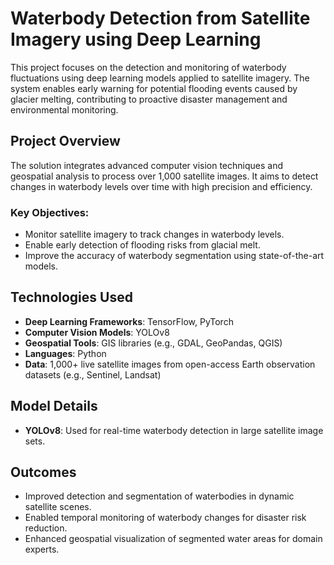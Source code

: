 
# Waterbody Detection from Satellite Imagery using Deep Learning

This project focuses on the detection and monitoring of waterbody fluctuations using deep learning models applied to satellite imagery. The system enables early warning for potential flooding events caused by glacier melting, contributing to proactive disaster management and environmental monitoring.

##  Project Overview

The solution integrates advanced computer vision techniques and geospatial analysis to process over 1,000 satellite images. It aims to detect changes in waterbody levels over time with high precision and efficiency.

### Key Objectives:
- Monitor satellite imagery to track changes in waterbody levels.
- Enable early detection of flooding risks from glacial melt.
- Improve the accuracy of waterbody segmentation using state-of-the-art models.

##  Technologies Used

- **Deep Learning Frameworks**: TensorFlow, PyTorch  
- **Computer Vision Models**: YOLOv8  
- **Geospatial Tools**: GIS libraries (e.g., GDAL, GeoPandas, QGIS)  
- **Languages**: Python  
- **Data**: 1,000+ live satellite images from open-access Earth observation datasets (e.g., Sentinel, Landsat)

##  Model Details

- **YOLOv8**: Used for real-time waterbody detection in large satellite image sets.

##  Outcomes

- Improved detection and segmentation of waterbodies in dynamic satellite scenes.
- Enabled temporal monitoring of waterbody changes for disaster risk reduction.
- Enhanced geospatial visualization of segmented water areas for domain experts.
